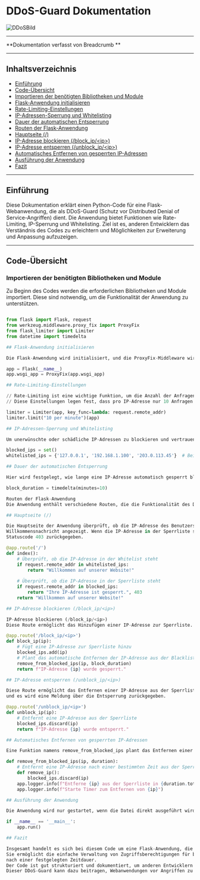 # DDoS-Guard Dokumentation

![DDoSBild](https://github.com/AppNewbie86/dDos/assets/101304191/5cd6d85e-91be-4383-b8d0-321abc01061f)

---

**Dokumentation verfasst von Breadcrumb **

---

## Inhaltsverzeichnis

  - [Einführung](#einführung)
  - [Code-Übersicht](#code-übersicht)
  - [Importieren der benötigten Bibliotheken und Module](#importieren-der-benötigten-bibliotheken-und-module)
  - [Flask-Anwendung initialisieren](#flask-anwendung-initialisieren)
  - [Rate-Limiting-Einstellungen](#rate-limiting-einstellungen)
  - [IP-Adressen-Sperrung und Whitelisting](#ip-adressen-sperrung-und-whitelisting)
  - [Dauer der automatischen Entsperrung](#dauer-der-automatischen-entsperrung)
  - [Routen der Flask-Anwendung](#routen-der-flask-anwendung)
  - [Hauptseite (/)](#hauptseite-)
  - [IP-Adresse blockieren (/block_ip/&lt;ip&gt;)](#ip-adresse-blockieren-block_ipip)
  - [IP-Adresse entsperren (/unblock_ip/&lt;ip&gt;)](#ip-adresse-entsperren-unblock_ipip)
  - [Automatisches Entfernen von gesperrten IP-Adressen](#automatisches-entfernen-von-gesperrten-ip-adressen)
  - [Ausführung der Anwendung](#ausführung-der-anwendung)
  - [Fazit](#fazit)

---

## Einführung

Diese Dokumentation erklärt einen Python-Code für eine Flask-Webanwendung, die als DDoS-Guard (Schutz vor Distributed Denial of Service-Angriffen) dient. Die Anwendung bietet Funktionen wie Rate-Limiting, IP-Sperrung und Whitelisting. Ziel ist es, anderen Entwicklern das Verständnis des 
Codes zu erleichtern und Möglichkeiten zur Erweiterung und Anpassung aufzuzeigen.

---

## Code-Übersicht

### Importieren der benötigten Bibliotheken und Module

Zu Beginn des Codes werden die erforderlichen Bibliotheken und Module importiert. Diese sind notwendig, 
um die Funktionalität der Anwendung zu unterstützen.

```python

from flask import Flask, request
from werkzeug.middleware.proxy_fix import ProxyFix
from flask_limiter import Limiter
from datetime import timedelta

## Flask-Anwendung initialisieren

Die Flask-Anwendung wird initialisiert, und die ProxyFix-Middleware wird hinzugefügt, um den korrekten Umgang mit Proxys sicherzustellen.

app = Flask(__name__)
app.wsgi_app = ProxyFix(app.wsgi_app)

## Rate-Limiting-Einstellungen

// Rate-Limiting ist eine wichtige Funktion, um die Anzahl der Anfragen pro IP-Adresse zu begrenzen.
// Diese Einstellungen legen fest, dass pro IP-Adresse nur 10 Anfragen pro Minute erlaubt sind.

limiter = Limiter(app, key_func=lambda: request.remote_addr)
limiter.limit("10 per minute")(app)

## IP-Adressen-Sperrung und Whitelisting

Um unerwünschte oder schädliche IP-Adressen zu blockieren und vertrauenswürdige IP-Adressen zuzulassen, werden zwei Listen erstellt.

blocked_ips = set()
whitelisted_ips = {'127.0.0.1', '192.168.1.100', '203.0.113.45'}  # Beispiel-Whitelist

## Dauer der automatischen Entsperrung

Hier wird festgelegt, wie lange eine IP-Adresse automatisch gesperrt bleibt, bevor sie wieder freigeschaltet wird.

block_duration = timedelta(minutes=10)

Routen der Flask-Anwendung
Die Anwendung enthält verschiedene Routen, die die Funktionalität des DDoS-Guards steuern.

## Hauptseite (/)

Die Hauptseite der Anwendung überprüft, ob die IP-Adresse des Benutzers in der Whitelist steht. Falls ja, wird eine
Willkommensnachricht angezeigt. Wenn die IP-Adresse in der Sperrliste steht, wird eine Fehlermeldung mit dem
Statuscode 403 zurückgegeben.

@app.route('/')
def index():
    # Überprüft, ob die IP-Adresse in der Whitelist steht
    if request.remote_addr in whitelisted_ips:
        return "Willkommen auf unserer Website!"
    
    # Überprüft, ob die IP-Adresse in der Sperrliste steht
    if request.remote_addr in blocked_ips:
        return "Ihre IP-Adresse ist gesperrt.", 403
    return "Willkommen auf unserer Website!"

## IP-Adresse blockieren (/block_ip/<ip>)

IP-Adresse blockieren (/block_ip/<ip>)
Diese Route ermöglicht das Hinzufügen einer IP-Adresse zur Sperrliste. Die IP-Adresse wird hinzugefügt, und es wird eine Meldung über die Sperrung zurückgegeben. Zudem wird die automatische Entsperrung geplant.

@app.route('/block_ip/<ip>')
def block_ip(ip):
    # Fügt eine IP-Adresse zur Sperrliste hinzu
    blocked_ips.add(ip)
    # Plant das automatische Entfernen der IP-Adresse aus der Blacklist
    remove_from_blocked_ips(ip, block_duration)
    return f"IP-Adresse {ip} wurde gesperrt."

## IP-Adresse entsperren (/unblock_ip/<ip>)

Diese Route ermöglicht das Entfernen einer IP-Adresse aus der Sperrliste. Die IP-Adresse wird aus der Liste entfernt,
und es wird eine Meldung über die Entsperrung zurückgegeben.

@app.route('/unblock_ip/<ip>')
def unblock_ip(ip):
    # Entfernt eine IP-Adresse aus der Sperrliste
    blocked_ips.discard(ip)
    return f"IP-Adresse {ip} wurde entsperrt."

## Automatisches Entfernen von gesperrten IP-Adressen

Eine Funktion namens remove_from_blocked_ips plant das Entfernen einer IP-Adresse aus der Sperrliste nach Ablauf der in block_duration definierten Zeitspanne. Diese Funktion verwendet einen Timer, um die Entfernung zu planen, und gibt Informationen darüber im Anwendungsprotokoll aus.

def remove_from_blocked_ips(ip, duration):
    # Entfernt eine IP-Adresse nach einer bestimmten Zeit aus der Sperrliste
    def remove_ip():
        blocked_ips.discard(ip)
    app.logger.info(f"Entferne {ip} aus der Sperrliste in {duration.total_seconds()} Sekunden")
    app.logger.info(f"Starte Timer zum Entfernen von {ip}")

## Ausführung der Anwendung

Die Anwendung wird nur gestartet, wenn die Datei direkt ausgeführt wird und nicht als Modul in einem anderen Skript importiert wird.

if __name__ == '__main__':
    app.run()

## Fazit

Insgesamt handelt es sich bei diesem Code um eine Flask-Anwendung, die Rate-Limiting, IP-Sperrung und Whitelisting bietet.
Sie ermöglicht die einfache Verwaltung von Zugriffsberechtigungen für bestimmte IP-Adressen und die automatische Entsperrung
nach einer festgelegten Zeitdauer.
Der Code ist gut strukturiert und dokumentiert, um anderen Entwicklern die Erweiterung und Anpassung des Projekts zu erleichtern.
Dieser DDoS-Guard kann dazu beitragen, Webanwendungen vor Angriffen zu schützen und die Zuverlässigkeit zu gewährleisten.




